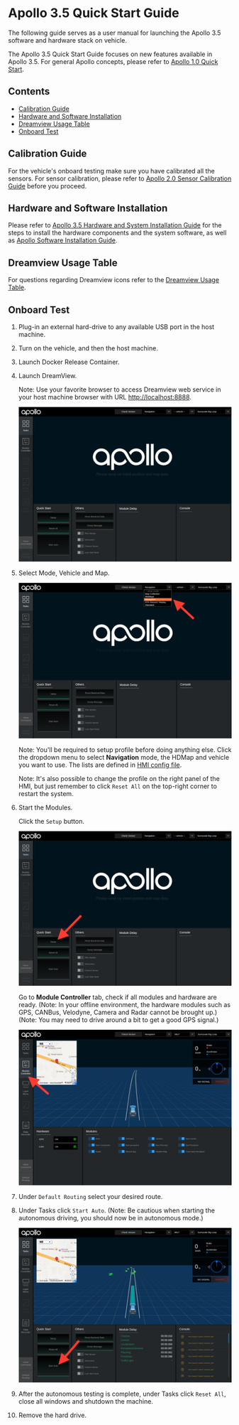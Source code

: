 # Apollo 3.5 Quick Start Guide

The following guide serves as a user manual for launching the Apollo 3.5
software and hardware stack on vehicle.

The Apollo 3.5 Quick Start Guide focuses on new features available in Apollo
3.5. For general Apollo concepts, please refer to
[Apollo 1.0 Quick Start](apollo_1_0_quick_start.md).

## Contents

- [Calibration Guide](#calibration-guide)
- [Hardware and Software Installation](#hardware-and-software-installation)
- [Dreamview Usage Table](#dreamview-usage-table)
- [Onboard Test](#onboard-test)

## Calibration Guide

For the vehicle's onboard testing make sure you have calibrated all the sensors.
For sensor calibration, please refer to
[Apollo 2.0 Sensor Calibration Guide](../10Hardware%20Integration%20and%20Calibration/%E4%BC%A0%E6%84%9F%E5%99%A8%E6%A0%87%E5%AE%9A/apollo_2_0_sensor_calibration_guide.md)
before you proceed.

## Hardware and Software Installation

Please refer to
[Apollo 3.5 Hardware and System Installation Guide](../10Hardware%20Integration%20and%20Calibration/%E8%BD%A6%E8%BE%86%E9%9B%86%E6%88%90/%E7%A1%AC%E4%BB%B6%E5%AE%89%E8%A3%85hardware%20installation/apollo_3_5_hardware_system_installation_guide.md)
for the steps to install the hardware components and the system software, as
well as
[Apollo Software Installation Guide](../01Installation%20Instructions/apollo_software_installation_guide.md).

## Dreamview Usage Table

For questions regarding Dreamview icons refer to the
[Dreamview Usage Table](../12Apollo%20Tool/%E5%8F%AF%E8%A7%86%E5%8C%96%E4%BA%A4%E4%BA%92%E5%B7%A5%E5%85%B7Dremview/dreamview_usage_table.md).

## Onboard Test

1. Plug-in an external hard-drive to any available USB port in the host machine.

2. Turn on the vehicle, and then the host machine.

3. Launch Docker Release Container.

4. Launch DreamView.

   Note\: Use your favorite browser to access Dreamview web service in your host
   machine browser with URL <http://localhost:8888>.

   ![launch_dreamview](images/dreamview_2_5.png)

5. Select Mode, Vehicle and Map.

   ![setup_profile](images/dreamview_2_5_setup_profile.png)

   Note\: You'll be required to setup profile before doing anything else. Click
   the dropdown menu to select **Navigation** mode, the HDMap and vehicle you
   want to use. The lists are defined in
   [HMI config file](https://raw.githubusercontent.com/ApolloAuto/apollo/r3.0.0/modules/dreamview/conf/hmi.conf).

   Note\: It's also possible to change the profile on the right panel of the
   HMI, but just remember to click `Reset All` on the top-right corner to
   restart the system.

6. Start the Modules.

   Click the `Setup` button.

   ![start_modules](images/dreamview_2_5_setup.png)

   Go to **Module Controller** tab, check if all modules and hardware are ready.
   (Note\: In your offline environment, the hardware modules such as GPS,
   CANBus, Velodyne, Camera and Radar cannot be brought up.) (Note\: You may
   need to drive around a bit to get a good GPS signal.)

   ![controller](images/dreamview_2_5_module_controller.png)

7. Under `Default Routing` select your desired route.

8. Under Tasks click `Start Auto`. (Note: Be cautious when starting the
   autonomous driving, you should now be in autonomous mode.)

   ![start_auto](images/dreamview_2_5_start_auto.png)

9. After the autonomous testing is complete, under Tasks click `Reset All`,
   close all windows and shutdown the machine.

10. Remove the hard drive.
